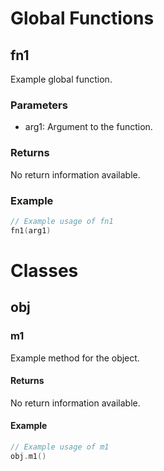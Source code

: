 # Global Functions

## fn1

Example global function.

### Parameters

- arg1: Argument to the function.

### Returns

No return information available.

### Example

```go
// Example usage of fn1
fn1(arg1)
```

# Classes
## obj

### m1

Example method for the object.

#### Returns

No return information available.

#### Example

```go
// Example usage of m1
obj.m1()
```
